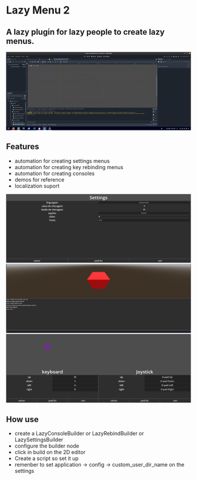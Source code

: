 # Lazy Menu 2

## A lazy plugin for lazy people to create lazy menus.
![alt text](./video_demo.gif)



## Features
- automation for creating settings menus
- automation for creating key rebinding menus 
- automation for creating consoles
- demos for reference
- localization suport

![alt text](./menu.png)
![alt text](./console.png)
![alt text](./rebind.png)

## How use
- create a LazyConsoleBuilder or LazyRebindBuilder or LazySettingsBuilder
- configure the builder node
- click in build on the 2D editor
- Create a script so set it up
- remenber to set application -> config -> custom_user_dir_name on the settings
